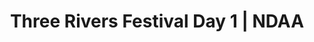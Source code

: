 ---
layout: match
title: Three Rivers Festival Day 1 | NDAA
keywords: NDAA, norwich & district anglers, norwich and district angling, norwich & district, matches, fishing match, match list, match calendar, match listing, ndaa three rivers festival 2025, 2025 ndaa three rivers festival, ndaa 3 rivers festival
match-period: days
sections:
  # - title: Match Information
  #   hash: match-info
  #   css-class: match-info
  #   paragraphs:
  #     - hdr:
  #       img:
  #       sentences:
  #         - txt: Entry Fee £70 with an optional £10 Superpool each day (to be paid before the Day 1 draw).
  #         - txt: Those of you who draw scales on Day 1 please ensure you return them to Match HQ at end of Day 1.
  #         - txt: Results across all three days will be declared at end of Day 3.
  #       #   - txt: Please text **Andy Wilson-Sutter 07990 572729  or email [awilsonsutter@aol.com](mailto:awilsonsutter@aol.com)**, for further information.
  - title: Match Result
    hash: match-result
    paragraphs:
      - hdr:
        img:
        sentences:
          # - txt: Day 1 top six weights shown above.
          - txt: Three Rivers Festival decided by sections points (then accumulated weight).
          - txt: Positions after Day 1 shown below.
  - title: 
    hash:
    css-class: table-container
    paragraphs:
      - result-file: trf-d1
---